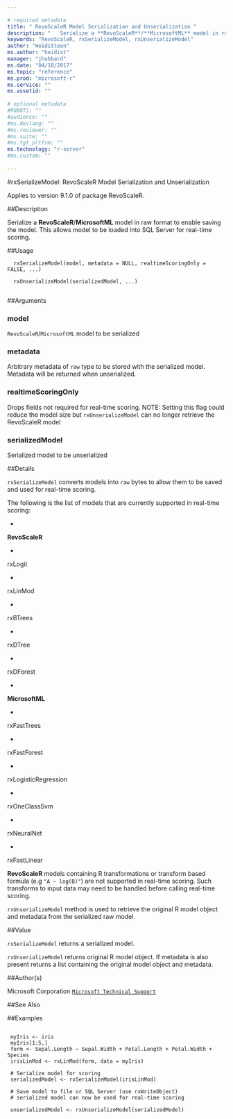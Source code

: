 ```yaml
--- 
 
# required metadata 
title: " RevoScaleR Model Serialization and Unserialization " 
description: "   Serialize a **RevoScaleR**/**MicrosoftML** model in raw format to enable saving the model. This allows model to be loaded into SQL Server for real-time scoring. " 
keywords: "RevoScaleR, rxSerializeModel, rxUnserializeModel" 
author: "HeidiSteen"
ms.author: "heidist" 
manager: "jhubbard" 
ms.date: "04/18/2017" 
ms.topic: "reference" 
ms.prod: "microsoft-r" 
ms.service: "" 
ms.assetid: "" 
 
# optional metadata 
#ROBOTS: "" 
#audience: "" 
#ms.devlang: "" 
#ms.reviewer: "" 
#ms.suite: "" 
#ms.tgt_pltfrm: "" 
ms.technology: "r-server" 
#ms.custom: "" 
 
--- 
```

 
 
 
 #rxSerializeModel:  RevoScaleR Model Serialization and Unserialization 

 Applies to version 9.1.0 of package RevoScaleR.
 
 ##Description
 
Serialize a **RevoScaleR**/**MicrosoftML** model in raw format to enable saving the model. This allows model to be loaded into SQL Server for real-time scoring.
 
 
 ##Usage

```   
  rxSerializeModel(model, metadata = NULL, realtimeScoringOnly = FALSE, ...)
  
  rxUnserializeModel(serializedModel, ...)
 
```
 
 
 ##Arguments

   
    
 ### model
 `RevoScaleR`/`MicrosoftML` model to be serialized 
  
    
 ### metadata
 Arbitrary metadata of `raw` type to be stored with the serialized model. Metadata will be returned when unserialized.  
  
    
 ### realtimeScoringOnly
 Drops fields not required for real-time scoring.  NOTE: Setting this flag could reduce the model size but `rxUnserializeModel` can no longer retrieve the RevoScaleR model 
  
    
 ### serializedModel
 Serialized model to be unserialized 
  
 
 
 
 ##Details
 
`rxSerializeModel` converts models into `raw` bytes to allow them to be saved and used for real-time scoring.

The following is the list of models that are currently supported in real-time scoring:


* 
 **RevoScaleR**


   * 
 rxLogit

   * 
 rxLinMod

   * 
 rxBTrees

   * 
 rxDTree

   * 
 rxDForest




* 
**MicrosoftML**


   * 
 rxFastTrees

   * 
 rxFastForest

   * 
 rxLogisticRegression

   * 
 rxOneClassSvm

   * 
 rxNeuralNet

   * 
 rxFastLinear






**RevoScaleR** models containing R transformations or transform based formula (e.g `"A ~ log(B)"`) are not supported in real-time scoring. Such transforms to input data may need to be handled before calling real-time scoring.

`rxUnserializeModel` method is used to retrieve the original R model object and metadata from the serialized raw model.
 
 
 ##Value
 
`rxSerializeModel` returns a serialized model.

`rxUnserializeModel` returns original R model object. If metadata is also present returns a list containing the original model object and metadata.
 
 ##Author(s)
 
Microsoft Corporation [`Microsoft Technical Support`](https://go.microsoft.com/fwlink/?LinkID=698556&clcid=0x409)

 
 
 
 ##See Also
 
   
 ##Examples

 ```
   
  myIris <- iris
  myIris[1:5,]
  form <- Sepal.Length ~ Sepal.Width + Petal.Length + Petal.Width + Species
  irisLinMod <- rxLinMod(form, data = myIris)
  
  # Serialize model for scoring
  serializedModel <- rxSerializeModel(irisLinMod)
  
  # Save model to file or SQL Server (use rxWriteObject)
  # serialized model can now be used for real-time scoring
  
  unserializedModel <- rxUnserializeModel(serializedModel)
 
```
 
